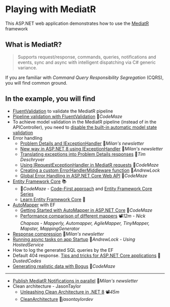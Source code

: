 # Playing with MediatR

This ASP.NET web application demonstrates how to use the [MediatR](https://github.com/jbogard/MediatR) framework

## What is MediatR?
> Supports request/response, commands, queries, notifications and events, sync and async with intelligent dispatching via C# generic variance.

If you are familiar with *Command Query Responsibility Segregation* (CQRS), you will find common ground.

## In the example, you will find

- [FluentValidation](https://fluentvalidation.net) to validate the MediatR pipeline
- [Pipeline validation with FluentValidation](https://code-maze.com/cqrs-mediatr-fluentvalidation) 📓*CodeMaze*
- To achieve model validation in the MediatR pipeline (instead of in the APIController), you need to [disable the built-in automatic model state validation](https://www.talkingdotnet.com/disable-automatic-model-state-validation-in-asp-net-core-2-1)
- Error handling
  - [Problem Details and IExceptionHandler](https://www.milanjovanovic.tech/blog/problem-details-for-aspnetcore-apis) 📓*Milan's newsletter*
  - [New way in ASP.NET 8 using IExceptionHandler](https://www.milanjovanovic.tech/blog/global-error-handling-in-aspnetcore-8) 📓*Milan's newsletter*
  - [Translating exceptions into Problem Details responses](https://timdeschryver.dev/blog/translating-exceptions-into-problem-details-responses) 📓*Tim Deschryver*
  - [Using IRequestExceptionHandler in MediatR requests](https://code-maze.com/csharp-global-exception-handling-for-mediatr-requests/) 📓*CodeMaze*
  - [Creating a custom ErrorHandlerMiddleware function](https://andrewlock.net/creating-a-custom-error-handler-middleware-function) 📓*AndrewLock*
  - [Global Error Handling in ASP.NET Core Web API](https://code-maze.com/global-error-handling-aspnetcore) 📓*CodeMaze*
- [Entity Framework Core](https://docs.microsoft.com/en-us/ef/core/index) 📚
  - 📓*CodeMaze* - [Code-First approach](https://code-maze.com/net-core-web-api-ef-core-code-first/) and [Entity Framework Core Series](https://code-maze.com/entity-framework-core-series/)
  - [Learn Entity Framework Core](https://www.learnentityframeworkcore.com/) 📓
- [AutoMapper](https://github.com/AutoMapper/AutoMapper) with EF
  - [Getting Started with AutoMapper in ASP.NET Core](https://code-maze.com/automapper-net-core/) 📓*CodeMaze*
  - [Performance comparison of different mappers](https://youtu.be/U8gSdQN2jWI) 📽️*12m - Nick Chapsas - Mapperly, Automapper, AgileMapper, TinyMapper, Mapster, MappingGenerator*
- [Response compression](https://www.milanjovanovic.tech/blog/response-compression-in-aspnetcore) 📓*Milan's newsletter*
- [Running async tasks on app Startup](https://andrewlock.net/running-async-tasks-on-app-startup-in-asp-net-core-3) 📓*AndrewLock - Using HostedService*
- How to log the generated SQL queries by the EF
- Default 404 response. [Tips and tricks for ASP.NET Core applications](https://dusted.codes/advanced-tips-and-tricks-for-aspnet-core-applications) 📓*DustedCodes*
- [Generating realistic data with Bogus](https://code-maze.com/data-generation-bogus-dotnet) 📓*CodeMaze*

---

- [Publish MediatR Notifications in parallel](https://www.milanjovanovic.tech/blog/how-to-publish-mediatr-notifications-in-parallel) 📓*Milan's newsletter*
- Clean architecture - JasonTaylor
  - [Unleashing Clean Architecture in .NET 8](https://youtu.be/yB01HaG0i0w) 📽️*45m*
  - [CleanArchitecture](https://github.com/jasontaylordev/CleanArchitecture) 👤*jasontaylordev*
